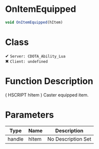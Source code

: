 # OnItemEquipped
```js	
void OnItemEquipped(hItem)
```
# Class
✔ `Server: CDOTA_Ability_Lua`  
✖ `Client: undefined`  

# Function Description
( HSCRIPT hItem ) Caster equipped item.
# Parameters
Type|Name|Description
--|--|--
handle|hItem|No Description Set
